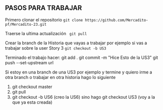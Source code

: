 ## PASOS PARA TRABAJAR

Primero clonar el repositorio ``git clone https://github.com/Mercadito-pf/Mercadito-23.git ``

Traerse la ultima actualización `` git pull``

Crear la branch de la Historia que vayas a trabajar por ejemplo si vas a trabajar sobre la user Story 3 ``git checkout -b US3``

Terminado el trabajo hacer: git add . git commit -m "Hice Esto de la US3" git push --set-upstream url

Si estoy en una branch de una US3 por ejemplo y termine y quiero irme a otra branch o trabajar en otra historia hago lo siguiente
1) git checkout master
2) git pull
3) git checkout  -b  US6 (creo la US6)   sino hago git checkout US3 (voy a la que ya esta creada)

